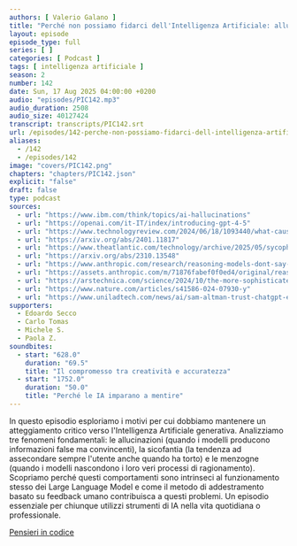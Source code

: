 ```yaml
---
authors: [ Valerio Galano ]
title: "Perché non possiamo fidarci dell'Intelligenza Artificiale: allucianzioni, sicofantia e menzogne"
layout: episode
episode_type: full
series: [ ]
categories: [ Podcast ]
tags: [ intelligenza artificiale ]
season: 2
number: 142
date: Sun, 17 Aug 2025 04:00:00 +0200
audio: "episodes/PIC142.mp3"
audio_duration: 2508
audio_size: 40127424
transcript: transcripts/PIC142.srt
url: /episodes/142-perche-non-possiamo-fidarci-dell-intelligenza-artificiale-allucianzioni-sicofantia-e-menzogne
aliases:
  - /142
  - /episodes/142
image: "covers/PIC142.png"
chapters: "chapters/PIC142.json"
explicit: "false"
draft: false
type: podcast
sources:
  - url: "https://www.ibm.com/think/topics/ai-hallucinations"
  - url: "https://openai.com/it-IT/index/introducing-gpt-4-5"
  - url: "https://www.technologyreview.com/2024/06/18/1093440/what-causes-ai-hallucinate-chatbots"
  - url: "https://arxiv.org/abs/2401.11817"
  - url: "https://www.theatlantic.com/technology/archive/2025/05/sycophantic-ai/682743"
  - url: "https://arxiv.org/abs/2310.13548"
  - url: "https://www.anthropic.com/research/reasoning-models-dont-say-think"
  - url: "https://assets.anthropic.com/m/71876fabef0f0ed4/original/reasoning_models_paper.pdf"
  - url: "https://arstechnica.com/science/2024/10/the-more-sophisticated-ai-models-get-the-more-likely-they-are-to-lie"
  - url: "https://www.nature.com/articles/s41586-024-07930-y"
  - url: "https://www.uniladtech.com/news/ai/sam-altman-trust-chatgpt-eerie-statement-hallucination-claims-782637-20250625"
supporters:
  - Edoardo Secco
  - Carlo Tomas
  - Michele S.
  - Paola Z.
soundbites:
  - start: "628.0"
    duration: "69.5"
    title: "Il compromesso tra creatività e accuratezza"
  - start: "1752.0"
    duration: "50.0"
    title: "Perché le IA imparano a mentire"
---
```


In questo episodio esploriamo i motivi per cui dobbiamo mantenere un atteggiamento critico verso l'Intelligenza Artificiale generativa. Analizziamo tre fenomeni fondamentali: le allucinazioni (quando i modelli producono informazioni false ma convincenti), la sicofantia (la tendenza ad assecondare sempre l'utente anche quando ha torto) e le menzogne (quando i modelli nascondono i loro veri processi di ragionamento). Scopriamo perché questi comportamenti sono intrinseci al funzionamento stesso dei Large Language Model e come il metodo di addestramento basato su feedback umano contribuisca a questi problemi. Un episodio essenziale per chiunque utilizzi strumenti di IA nella vita quotidiana o professionale.

[Pensieri in codice](https://pensieriincodice.it/142)

